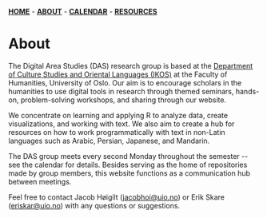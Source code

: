 [**HOME**](/index.md) - [**ABOUT**](/about.md) - [**CALENDAR**](calendar.md) - [**RESOURCES**](/resources.md)

# About

The Digital Area Studies (DAS) research group is based at the [Department of Culture Studies and Oriental Languages (IKOS)](https://www.hf.uio.no/ikos/english/research/) at the Faculty of Humanities, University of Oslo. Our aim is to encourage scholars in the humanities to use digital tools in research through themed seminars, hands-on, problem-solving workshops, and sharing through our website. 

We concentrate on learning and applying R to analyze data, create visualizations, and working with text. We also aim to create a hub for resources on how to work programmatically with text in non-Latin languages such as Arabic, Persian, Japanese, and Mandarin.

The DAS group meets every second Monday throughout the semester -- see the calendar for details. Besides serving as the home of repositories made by group members, this website functions as a communication hub between meetings.

Feel free to contact Jacob Høigilt (jacobhoi@uio.no) or Erik Skare (eriskar@uio.no) with any questions or suggestions.
